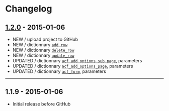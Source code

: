 # Changelog

## [1.2.0](https://github.com/rvola/Advanced-Custom-Fields/tree/1.2.0) - 2015-01-06

* NEW / upload project to GitHub
* NEW / dictionnary [`add_row`](http://www.advancedcustomfields.com/resources/add_row/)
* NEW / dictionnary [`delete_row`](http://www.advancedcustomfields.com/resources/delete_row/)
* NEW / dictionnary [`update_row`](http://www.advancedcustomfields.com/resources/update_row/)
* UPDATED / dictionnary [`acf_add_options_sub_page`](http://www.advancedcustomfields.com/resources/acf_add_options_sub_page/), parameters
* UPDATED / dictionnary [`acf_add_options_page`](http://www.advancedcustomfields.com/resources/acf_add_options_page/), parameters
* UPDATED / dictionnary [`acf_form`](http://www.advancedcustomfields.com/resources/acf_form/), parameters

---

## 1.1.9 - 2015-01-06

* Initial release before GitHub
